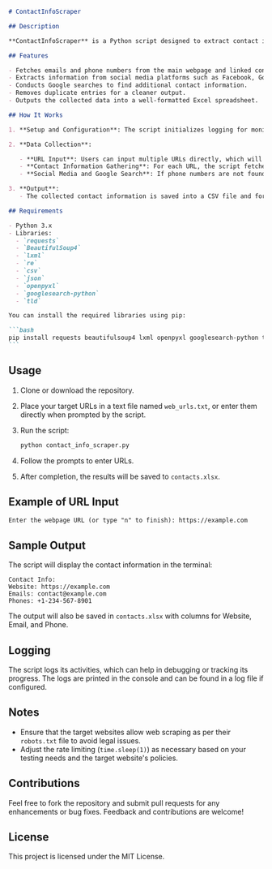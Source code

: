 ````markdown
# ContactInfoScraper

## Description

**ContactInfoScraper** is a Python script designed to extract contact information, including emails and phone numbers, from specified web pages and their associated social media profiles. The script utilizes web scraping techniques to gather data from various sources, helping users easily compile contact details for businesses or organizations.

## Features

- Fetches emails and phone numbers from the main webpage and linked contact pages.
- Extracts information from social media platforms such as Facebook, Google Maps, and Yelp.
- Conducts Google searches to find additional contact information.
- Removes duplicate entries for a cleaner output.
- Outputs the collected data into a well-formatted Excel spreadsheet.

## How It Works

1. **Setup and Configuration**: The script initializes logging for monitoring its activity, and sets up necessary imports for web scraping and data handling.

2. **Data Collection**:

   - **URL Input**: Users can input multiple URLs directly, which will be validated before processing.
   - **Contact Information Gathering**: For each URL, the script fetches the main webpage, extracts emails and phone numbers, and searches for additional contact links.
   - **Social Media and Google Search**: If phone numbers are not found, it checks the associated Facebook page and uses Google Maps and Yelp for further data extraction.

3. **Output**:
   - The collected contact information is saved into a CSV file and formatted into an Excel file with appropriate styling for easy readability.

## Requirements

- Python 3.x
- Libraries:
  - `requests`
  - `BeautifulSoup4`
  - `lxml`
  - `re`
  - `csv`
  - `json`
  - `openpyxl`
  - `googlesearch-python`
  - `tld`

You can install the required libraries using pip:

```bash
pip install requests beautifulsoup4 lxml openpyxl googlesearch-python tld
```
````

## Usage

1. Clone or download the repository.
2. Place your target URLs in a text file named `web_urls.txt`, or enter them directly when prompted by the script.
3. Run the script:

   ```bash
   python contact_info_scraper.py
   ```

4. Follow the prompts to enter URLs.
5. After completion, the results will be saved to `contacts.xlsx`.

## Example of URL Input

```
Enter the webpage URL (or type "n" to finish): https://example.com
```

## Sample Output

The script will display the contact information in the terminal:

```
Contact Info:
Website: https://example.com
Emails: contact@example.com
Phones: +1-234-567-8901
```

The output will also be saved in `contacts.xlsx` with columns for Website, Email, and Phone.

## Logging

The script logs its activities, which can help in debugging or tracking its progress. The logs are printed in the console and can be found in a log file if configured.

## Notes

- Ensure that the target websites allow web scraping as per their `robots.txt` file to avoid legal issues.
- Adjust the rate limiting (`time.sleep(1)`) as necessary based on your testing needs and the target website's policies.

## Contributions

Feel free to fork the repository and submit pull requests for any enhancements or bug fixes. Feedback and contributions are welcome!

## License

This project is licensed under the MIT License.

```

```
